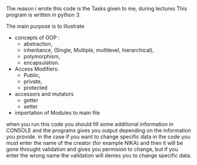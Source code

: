 The reason i wrote this code is the Tasks given to me, during lectures
This program is written in python 3. 

The main purpose is to illustrate 
-  concepts of OOP :
    - abstraction,
    - inheritance, (Single, Multiple, multilevel, hierarchical),
    - polymorphism,
    - encapsulation. 
- Access Modifiers:
    - Public,
    - private,
    - protected
-  accessors and mutators
    -  getter 
    -  setter
-  importation of Modules to main file

when you run this code you should fill some additional information in CONSOLE and the programs gives you output depending on the information you provide. 
 in the case if you want to change specific data in the code you must enter the name of the creator (for example NIKA) and then it will be gone throught validation
 and gives you permision to change, but if you enter the wrong name the validation will denies you to change specific data.
